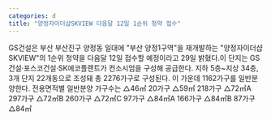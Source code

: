 ```yaml
---
categories: d
title: "양정자이더샵SKVIEW 다음달 12일 1순위 청약 접수"
---
```

GS건설은 부산 부산진구 양정동 일대에 "부산 양정1구역"을 재개발하는 "양정자이더샵SKVIEW"의 1순위 청약을 다음달 12일 접수할 예정이라고 29일 밝혔다.이 단지는 GS건설·포스코건설·SK에코플랜트가 컨소시엄을 구성해 공급한다. 지하 5층~지상 34층, 3개 단지 22개동으로 조성돼 총 2276가구로 구성된다. 이 가운데 1162가구를 일반분양한다. 전용면적별 일반분양 가구수는 △46㎡ 20가구 △59㎡ 218가구 △72㎡A 297가구 △72㎡B 260가구 △72㎡C 97가구 △84㎡A 166가구 △84㎡B 87가구 △84㎡
